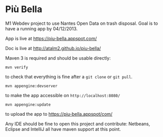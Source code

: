 Più Bella
=========

M1 Webdev project to use Nantes Open Data on trash disposal.
Goal is to have a running app by 04/12/2013.

App is live at https://piu-bella.appspot.com/

Doc is live at http://atalm2.github.io/piu-bella/


Maven 3 is required and should be usable directly:

    mvn verify
to check that everything is fine after a `git clone` or `git pull`.

    mvn appengine:devserver
to make the app accessible on `http://localhost:8080/`

    mvn appengine:update
to upload the app to https://piu-bella.appspot/com/

Any IDE should be fine to open this project and contribute: Netbeans, Eclipse and IntelliJ all have maven support at this point.
